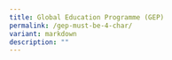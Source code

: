 ```yaml
---
title: Global Education Programme (GEP)
permalink: /gep-must-be-4-char/
variant: markdown
description: ""
---
```

